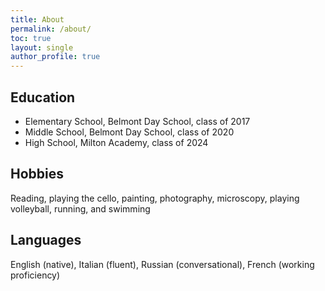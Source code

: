 ```yaml
---
title: About
permalink: /about/
toc: true
layout: single
author_profile: true
---
```


## Education
- Elementary School, Belmont Day School, class of 2017
- Middle School, Belmont Day School, class of 2020
- High School, Milton Academy, class of 2024

## Hobbies
Reading, playing the cello, painting, photography, microscopy, playing volleyball, running, and swimming

## Languages
English (native), Italian (fluent), Russian (conversational), French (working proficiency)